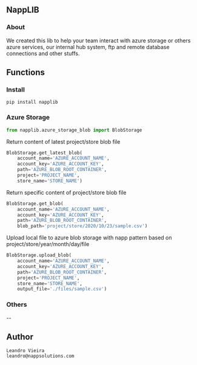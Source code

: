 ## NappLIB

### About

We created this lib to help your team interact with azure storage or others azure services, our internal hub system, ftp and remote database connections and other stuffs.

## Functions

### Install

```
pip install napplib
```

### Azure Storage

```python
from napplib.azure_storage_blob import BlobStorage
```

Return content of latest project/store blob file
```python
BlobStorage.get_latest_blob(
    account_name='AZURE_ACCOUNT_NAME', 
    account_key='AZURE_ACCOUNT_KEY', 
    path='AZURE_BLOB_ROOT_CONTAINER', 
    project='PROJECT_NAME',
    store_name='STORE_NAME')
```

Return specific content of project/store blob file
```python
BlobStorage.get_blob(
    account_name='AZURE_ACCOUNT_NAME', 
    account_key='AZURE_ACCOUNT_KEY', 
    path='AZURE_BLOB_ROOT_CONTAINER',
    blob_path='project/store/2020/10/23/sample.csv')
```

Upload local file to azure blob storage with napp pattern based on project/store/year/month/day/file
```python
BlobStorage.upload_blob(
    account_name='AZURE_ACCOUNT_NAME', 
    account_key='AZURE_ACCOUNT_KEY', 
    path='AZURE_BLOB_ROOT_CONTAINER',
    project='PROJECT_NAME',
    store_name='STORE_NAME',
    output_file='./files/sample.csv')
```

### Others

--

## Author

```
Leandro Vieira
leandro@nappsolutions.com
```
